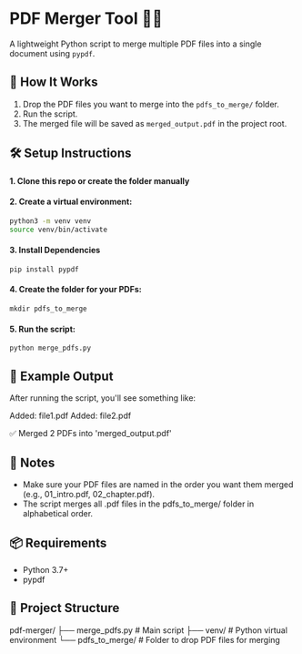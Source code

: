 # PDF Merger Tool 🧩📄

A lightweight Python script to merge multiple PDF files into a single document using `pypdf`.


## 🚀 How It Works

1. Drop the PDF files you want to merge into the `pdfs_to_merge/` folder.
2. Run the script.
3. The merged file will be saved as `merged_output.pdf` in the project root.

## 🛠️ Setup Instructions

#### 1. **Clone this repo or create the folder manually**

#### 2. **Create a virtual environment**:
   ```bash
   python3 -m venv venv
   source venv/bin/activate
   ```

#### 3. Install Dependencies

`pip install pypdf`

#### 4. Create the folder for your PDFs:

`mkdir pdfs_to_merge`

#### 5. Run the script:

`python merge_pdfs.py`

## 📄 Example Output
After running the script, you'll see something like:

Added: file1.pdf
Added: file2.pdf

✅ Merged 2 PDFs into 'merged_output.pdf'

## 📌 Notes

* Make sure your PDF files are named in the order you want them merged (e.g., 01_intro.pdf, 02_chapter.pdf).
* The script merges all .pdf files in the pdfs_to_merge/ folder in alphabetical order.

## 📦 Requirements

- Python 3.7+
- pypdf



## 📁 Project Structure

pdf-merger/ 
    ├── merge_pdfs.py # Main script 
    ├── venv/ # Python virtual environment 
    └── pdfs_to_merge/ # Folder to drop PDF files for merging

